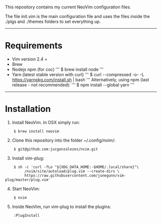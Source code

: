 This repository contains my current NeoVim configuration files.

The file init.vim is the main configuration file and uses the files inside the
./plgs and ./themes folders to set everything up.

***

# Requirements

- Vim version 2.4 +
- Brew
- Nodejs npm (for coc)
    '''
    $ brew install node
    '''
- Yarn (latest stable version with curl)
    '''
    $ curl --compressed -o- -L https://yarnpkg.com/install.sh | bash
    '''
  Alternatively, using npm (last release - not recommended):
    '''
    $ npm install --global yarn
    '''

***

# Installation

1) Install NeoVim. In OSX simply run:

```
    $ brew install neovim
```

2) Clone this repository into the folder ~/.config/nvim/:

```
    $ git@github.com:jucgonzalezes/nvim.git
```

3) Install vim-plug:

```
    $ sh -c 'curl -fLo "${XDG_DATA_HOME:-$HOME/.local/share}"\
         /nvim/site/autoload/plug.vim --create-dirs \
         https://raw.githubusercontent.com/junegunn/vim-plug/master/plug.vim'
```

4) Start NeoVim:

```
    $ nvim
```

5) Inside NeoVim, run vim-plug to install the plugins:

```
    :PlugInstall
```
